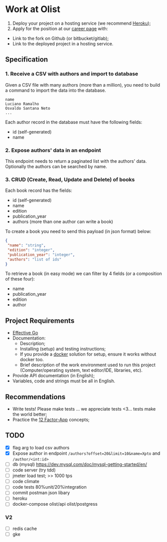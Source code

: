 # Work at Olist

1. Deploy your project on a hosting service (we recommend [Heroku](https://heroku.com));
2. Apply for the position at our [career page](https://olist.gupy.io/) with:

- Link to the fork on Github (or bitbucket/gitlab);
- Link to the deployed project in a hosting service.

## Specification

### 1. Receive a CSV with authors and import to database

Given a CSV file with many authors (more than a million), you need to build a command to import the data into the database.

```csv
name
Luciano Ramalho
Osvaldo Santana Neto
...
```

Each author record in the database must have the following fields:

- id (self-generated)
- name

### 2. Expose authors' data in an endpoint

This endpoint needs to return a paginated list with the authors' data.
Optionally the authors can be searched by name.

### 3. CRUD (Create, Read, Update and Delete) of books

Each book record has the fields:

- id (self-generated)
- name
- edition
- publication_year
- authors (more than one author can write a book)

To create a book you need to send this payload (in json format) below:

```json
{
 "name": "string",
 "edition": "integer",
 "publication_year": "integer",
 "authors": "list of ids"
}
```

To retrieve a book (in easy mode) we can filter by 4 fields (or a composition of these four):

- name
- publication_year
- edition
- author

## Project Requirements

- [Effective Go](https://golang.org/doc/effective_go.html)
- Documentation:
  - Description;
  - Installing (setup) and testing instructions;
  - If you provide a [docker](https://www.docker.com/) solution for setup, ensure it works without docker too.
  - Brief description of the work environment used to run this project (Computer/operating system, text editor/IDE, libraries, etc).
- Provide API documentation (in English);
- Variables, code and strings must be all in English.

## Recommendations

- Write tests! Please make tests ... we appreciate tests <3... tests make the world better;
- Practice the [12 Factor-App](http://12factor.net) concepts;

## TODO

- [X] flag arg to load csv authors
- [X] Expose author in endpoint `/authors?offset=20&limit=10&name=Xpto` and `/author/<int:id>`
- [ ] db (mysql) https://dev.mysql.com/doc/mysql-getting-started/en/
- [ ] code server (try tdd)
- [ ] jmeter load test; >> 1000 tps
- [ ] code climate
- [ ] code tests 80%unit/20%integration
- [ ] commit postman json libary
- [ ] heroku
- [ ] docker-compose olist/api olist/postgress

### V2

- [ ] redis cache
- [ ] gke
